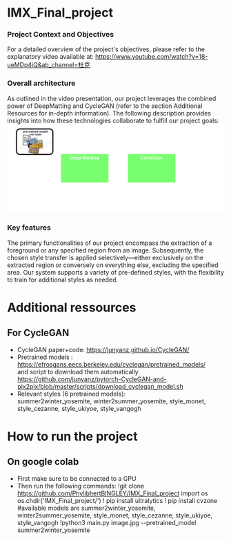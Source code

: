 # IMX_Final_project
### Project Context and Objectives
For a detailed overview of the project's objectives, please refer to the explanatory video available at: https://www.youtube.com/watch?v=18-ueMDp4iQ&ab_channel=杜克

### Overall architecture
As outlined in the video presentation, our project leverages the combined power of DeepMatting and CycleGAN (refer to the section Additional Resources for in-depth information). The following description provides insights into how these technologies collaborate to fulfill our project goals:
![architecture of the project](./img/archi.png)

### Key features
The primary functionalities of our project encompass the extraction of a foreground or any specified region from an image. Subsequently, the chosen style transfer is applied selectively—either exclusively on the extracted region or conversely on everything else, excluding the specified area. Our system supports a variety of pre-defined styles, with the flexibility to train for additional styles as needed.

# Additional ressources
## For CycleGAN
- CycleGAN paper+code: https://junyanz.github.io/CycleGAN/
- Pretrained models : https://efrosgans.eecs.berkeley.edu/cyclegan/pretrained_models/  
and script to download them automatically https://github.com/junyanz/pytorch-CycleGAN-and-pix2pix/blob/master/scripts/download_cyclegan_model.sh
- Relevant styles (6 pretrained models):  
summer2winter_yosemite, winter2summer_yosemite, style_monet, style_cezanne, style_ukiyoe, style_vangogh

# How to run the project
## On google colab
- First make sure to be connected to a GPU
- Then run the following commands: 
!git clone https://github.com/PhylibhertBINGLEY/IMX_Final_project
import os
os.chdir('IMX_Final_project/')
! pip install ultralytics
! pip install cvzone
#available models are summer2winter_yosemite, winter2summer_yosemite, style_monet, style_cezanne, style_ukiyoe, style_vangogh
 !python3 main.py image.jpg --pretrained_model summer2winter_yosemite





